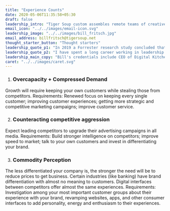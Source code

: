 ```yaml
---
title: "Experience Counts"
date: 2020-05-06T11:35:58+05:30
draft: false
leadership_intro: "Tiger Soup custom assembles remote teams of creative leaders around the world to swiftly solve unique marketing challenges that current resources cannot solve either through lack of available time or lack of experience."
email_icon: "../../images/email-icon.svg"
leadership_image: "../../images/bill_fritsch.jpg"
email_address: billfritsch@tigersoup.net
thought_starter_button: "Thought starters"
leadership_quote_p1: "In 2019 a Forrester research study concluded that in the age of martech and digital automation, brands across categories are becoming indistinguishable from each other. In our post-COVID-19 age, many companies will have to re-evaluate how they not only keep their own customers from the grips of strong competitors, but how they can steal customers from formidable competitors. In markets where demand is diminished inventiveness emerges. We are now entering an age of fierce competition."
leadership_quote_p2: "I have spent a long career working in leadership roles alongside a host of inventive minds, many of whom have created work that is recognizable across the planet. Bringing together powerful creative minds into a focus that helps companies differentiate from their competitors requires careful curation of competitive minds. That is what we have set out to do with Tiger Soup."
leadership_main_copy: "Bill's credentials include CEO of Digital Kitchen (Multiple Emmy Award winning creator of work recognized by people around the world); CEO of Cf2GS(one of the leading direct marketing agency brands in the US) and Director of Creative Services at Walt Disney (where his team helped to launch The Disney Channel and Disney Home Video)."
caret: "../../images/caret.svg"
---
```


1. ### Overcapacity + Compressed Demand
Growth will require keeping your own customers while stealing those from competitors. Requirements: Renewed focus on keeping every single customer; improving customer experiences; getting more strategic and competitive marketing campaigns; improve customer service.

2. ### Counteracting competitive aggression
Expect leading competitors to upgrade their advertising campaigns in all media. Requirements: Build stronger intelligence on competitors; improve speed to market; talk to your own customers and invest in differentiating your brand.

3. ### Commodity Perception
The less differentiated your company is, the stronger the need will be to reduce prices to get business. Certain industries (like banking) have brand differentiation with almost no meaning to customers. Digital interfaces between competitors offer almost the same experiences. Requirements: Investigation among your most important customer groups about their experience with your brand, revamping websites, apps, and other consumer interfaces to add personality, energy and enthusiasm to their experiences.

